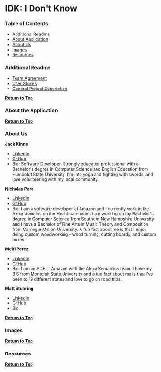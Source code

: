 # IDK: I Don't Know <a name="top"></a>

### Table of Contents
* [Additional Readme](#addreadme)
* [About Application](#aboutapp)
* [About Us](#aboutus)
* [Images](#images)
* [Resources](#resources)

### Additional Readme <a name="addreadme"></a>
* [Team Agreement](./assets/TEAMAGREEMENT.md)
* [User Stories](./assets/USERSTORIES.md)
* [General Project Description](./assets/pitch.md)

**[Return to Top](#top)**

### About the Application <a name="aboutapp"><a/>

**[Return to Top](#top)**

### About Us <a name="aboutus"><a/>

**Jack Kinne**
* [LinkedIn](https://www.linkedin.com/in/jackdkinne/)
* [GitHub](https://github.com/Bravelemming)
* Bio: Software Developer. Strongly educated professional with a Bachelor's degree in Computer Science and English Education from Humboldt State University. I'm into yoga and fighting with swords, and love volunteering with my local community.

**Nicholas Paro**
* [LinkedIn](https://www.linkedin.com/in/nparo/)
* [GitHub](https://github.com/paronicholas)
* Bio: I am a software developer at Amazon and I currently work in the Alexa domains on the Healthcare team. I am working on my Bachelor's degree in Computer Science from Southern New Hampshire University and I have a Bachelor of Fine Arts in Music Theory and Composition from Carnegie Mellon University. A fun fact about me is that I enjoy doing custom woodworking - wood turning, cutting boards, and custom boxes.

**Melfi Perez**
* [LinkedIn](https://www.linkedin.com/in/melfiperez/)
* [GitHub](https://github.com/perezm27)
* Bio: I am an SDE at Amazon with the Alexa Semantics team. I have my B.S from Montclair State University and a fun fact about me is that I’ve been to 19 different states and love to go on road trips.

**Matt Stuhring**
* [LinkedIn](https://www.linkedin.com/in/mattstuhring/)
* [GitHub](https://github.com/mattstuhring)
* Bio:
  
**[Return to Top](#top)**

### Images <a name="images"><a/>

**[Return to Top](#top)**

### Resources <a name="resources"><a/>

**[Return to Top](#top)**
